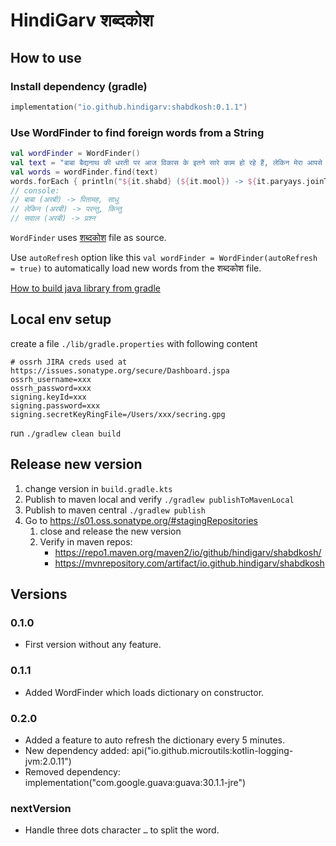 # HindiGarv शब्दकोश

## How to use

### Install dependency (gradle)
```kotlin
implementation("io.github.hindigarv:shabdkosh:0.1.1")
```

### Use WordFinder to find foreign words from a String
```kotlin
val wordFinder = WordFinder()
val text = "बाबा बैद्यनाथ की धरती पर आज विकास के इतने सारे काम हो रहे हैं, लेकिन मेरा आपसे एक सवाल भी है…"
val words = wordFinder.find(text)
words.forEach { println("${it.shabd} (${it.mool}) -> ${it.paryays.joinToString(", ") }}") }
// console:
// बाबा (अरबी) -> पितामह, साधु
// लेकिन (अरबी) -> परन्तु, किन्तु
// सवाल (अरबी) -> प्रश्न
```

`WordFinder` uses [शब्दकोश](https://docs.google.com/spreadsheets/d/e/2PACX-1vTnYyZxqwSjM3IPG9TchbZcAUDNM_Y4zbZCFjimzQKVjQpNNinNRj4CeWzXaHDNcDEJ_EPOrtBLycRD/pub?gid=0&single=true&output=tsv) file as source.

Use `autoRefresh` option like this `val wordFinder = WordFinder(autoRefresh = true)` to automatically load new words from the शब्दकोश file.

[How to build java library from gradle](https://docs.gradle.org/7.4.2/samples/sample_building_java_libraries.html)

## Local env setup

create a file `./lib/gradle.properties` with following content
```properties
# ossrh JIRA creds used at https://issues.sonatype.org/secure/Dashboard.jspa
ossrh_username=xxx
ossrh_password=xxx
signing.keyId=xxx
signing.password=xxx
signing.secretKeyRingFile=/Users/xxx/secring.gpg
```

run `./gradlew clean build`

## Release new version

1. change version in `build.gradle.kts`
2. Publish to maven local and verify
    `./gradlew publishToMavenLocal`
3. Publish to maven central
    `./gradlew publish`
4. Go to <https://s01.oss.sonatype.org/#stagingRepositories>
   1. close and release the new version
   2. Verify in maven repos:
       - <https://repo1.maven.org/maven2/io/github/hindigarv/shabdkosh/>
       - <https://mvnrepository.com/artifact/io.github.hindigarv/shabdkosh>

## Versions
### 0.1.0
- First version without any feature.
### 0.1.1
- Added WordFinder which loads dictionary on constructor.
### 0.2.0
- Added a feature to auto refresh the dictionary every 5 minutes.
- New dependency added: api("io.github.microutils:kotlin-logging-jvm:2.0.11")
- Removed dependency: implementation("com.google.guava:guava:30.1.1-jre")
### nextVersion
- Handle three dots character `…` to split the word. 
